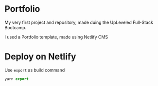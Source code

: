 # Portfolio

My very first project and repository, made duing the UpLeveled Full-Stack Bootcamp.

I used a Portfolio template, made using Netlify CMS

# Deploy on Netlify

Use `export` as build command

```js
yarn export
```
